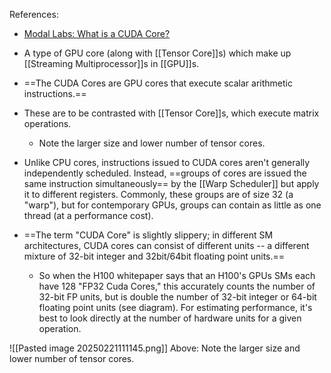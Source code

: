 References:
- [Modal Labs: What is a CUDA Core?](https://modal.com/gpu-glossary/device-hardware/cuda-core)

- A type of GPU core (along with [[Tensor Core]]s) which make up [[Streaming Multiprocessor]]s in [[GPU]]s.
- ==The CUDA Cores are GPU cores that execute scalar arithmetic instructions.==
- These are to be contrasted with [[Tensor Core]]s, which execute matrix operations.
	- Note the larger size and lower number of tensor cores.
- Unlike CPU cores, instructions issued to CUDA cores aren't generally independently scheduled. Instead, ==groups of cores are issued the same instruction simultaneously== by the [[Warp Scheduler]] but apply it to different registers. Commonly, these groups are of size 32 (a "warp"), but for contemporary GPUs, groups can contain as little as one thread (at a performance cost).
- ==The term "CUDA Core" is slightly slippery; in different SM architectures, CUDA cores can consist of different units -- a different mixture of 32-bit integer and 32bit/64bit floating point units.==
	- So when the H100 whitepaper says that an H100's GPUs SMs each have 128 "FP32 Cuda Cores," this accurately counts the number of 32-bit FP units, but is double the number of 32-bit integer or 64-bit floating point units (see diagram). For estimating performance, it's best to look directly at the number of hardware units for a given operation.

![[Pasted image 20250221111145.png]]
Above: Note the larger size and lower number of tensor cores.